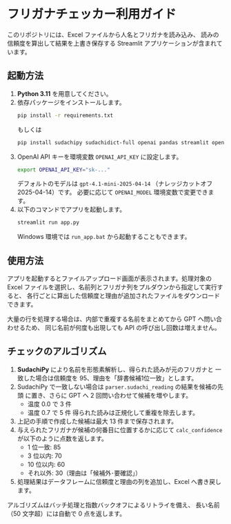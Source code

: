 # フリガナチェッカー利用ガイド

このリポジトリには、Excel ファイルから人名とフリガナを読み込み、
読みの信頼度を算出して結果を上書き保存する Streamlit アプリケーションが含まれています。

## 起動方法

1. **Python 3.11** を用意してください。
2. 依存パッケージをインストールします。
   ```bash
   pip install -r requirements.txt
   ```
   もしくは
   ```bash
   pip install sudachipy sudachidict-full openai pandas streamlit openpyxl xlsxwriter
   ```
3. OpenAI API キーを環境変数 `OPENAI_API_KEY` に設定します。
   ```bash
   export OPENAI_API_KEY="sk-..."
   ```
   デフォルトのモデルは `gpt-4.1-mini-2025-04-14` （ナレッジカットオフ 2025-04-14）です。
   必要に応じて `OPENAI_MODEL` 環境変数で変更できます。
4. 以下のコマンドでアプリを起動します。
   ```bash
   streamlit run app.py
   ```
   Windows 環境では `run_app.bat` から起動することもできます。

## 使用方法

アプリを起動するとファイルアップロード画面が表示されます。処理対象の
Excel ファイルを選択し、名前列とフリガナ列をプルダウンから指定して実行すると、
各行ごとに算出した信頼度と理由が追加されたファイルをダウンロードできます。

大量の行を処理する場合は、内部で重複する名前をまとめてから GPT へ問い合わせるため、
同じ名前が何度も出現しても API の呼び出し回数は増えません。

## チェックのアルゴリズム

1. **SudachiPy** により名前を形態素解析し、得られた読みが元のフリガナと
   一致した場合は信頼度を 95、理由を「辞書候補1位一致」とします。
2. SudachiPy で一致しない場合は ``parser.sudachi_reading`` の結果を候補の先頭
   に置き、さらに GPT へ 2 回問い合わせて候補を増やします。
   - 温度 0.0 で 3 件
   - 温度 0.7 で 5 件
   得られた読みは正規化して重複を除去します。
3. 上記の手順で作成した候補は最大 13 件まで保存されます。
4. 与えられたフリガナが候補の何番目に位置するかに応じて
   `calc_confidence` が以下のように点数を返します。
   - 1 位一致: 85
   - 3 位以内: 70
   - 10 位以内: 60
   - それ以外: 30（理由は「候補外･要確認」）
5. 処理結果はデータフレームに信頼度と理由の列を追加し、Excel へ書き戻します。

アルゴリズムはバッチ処理と指数バックオフによるリトライを備え、
長い名前（50 文字超）には自動で 0 点を返します。
